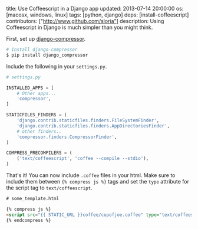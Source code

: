 title: Use Coffeescript in a Django app
updated: 2013-07-14 20:00:00
os: [macosx, windows, linux]
tags: [python, django]
deps: [install-coffeescript]
contributors: ["http://www.github.com/sloria"] 
description: Using Coffeescript in Django is much simpler than you might think.

First, set up [django-compressor][]. 

```bash
# Install django-compressor
$ pip install django_compressor
```

Include the following in your `settings.py`.

```python
# settings.py

INSTALLED_APPS = [
    # Other apps...
    'compressor',
]

STATICFILES_FINDERS = (
    'django.contrib.staticfiles.finders.FileSystemFinder',
    'django.contrib.staticfiles.finders.AppDirectoriesFinder',
    # other finders..
    'compressor.finders.CompressorFinder',
)

COMPRESS_PRECOMPILERS = (
    ('text/coffeescript', 'coffee --compile --stdio'),
)
```

That's it! You can now include `.coffee` files in your html. Make sure to include them between `{% compress js %}` tags and set the `type` attribute for the script tag to `text/coffeescript`. 

```html
# some_template.html

{% compress js %}
<script src="{{ STATIC_URL }}coffee/cupofjoe.coffee" type="text/coffeescript"></script> 
{% endcompress %}
```

[django-compressor]: http://django_compressor.readthedocs.org/en/master/